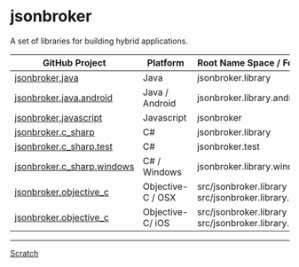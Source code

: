 jsonbroker
==========

A set of libraries for building hybrid applications.



GitHub Project | Platform | Root Name Space / Folder | Build Artefact
--- | --- | --- | --- 
[jsonbroker.java](https://github.com/rlong/jsonbroker.java)|Java|jsonbroker.library|jsonbroker.library.jar
[jsonbroker.java.android](https://github.com/rlong/jsonbroker.java.android)|Java / Android|jsonbroker.library.android|jsonbroker.library.android.jar
[jsonbroker.javascript](https://github.com/rlong/jsonbroker.javascript)|Javascript|jsonbroker|not applicable
[jsonbroker.c_sharp](https://github.com/rlong/jsonbroker.c_sharp)|C#|jsonbroker.library|jsonbroker.library.dll
[jsonbroker.c_sharp.test](https://github.com/rlong/jsonbroker.c_sharp.test)|C#|jsonbroker.test|jsonbroker.test.exe
[jsonbroker.c_sharp.windows](https://github.com/rlong/jsonbroker.c_sharp.windows)|C# / Windows|jsonbroker.library.windows|jsonbroker.library.windows.dll
[jsonbroker.objective_c](https://github.com/rlong/jsonbroker.objective_c)|Objective-C / OSX|src/jsonbroker.library & src/jsonbroker.library.osx|libjsonbroker.library.osx.a|
[jsonbroker.objective_c](https://github.com/rlong/jsonbroker.objective_c)|Objective-C/ iOS|src/jsonbroker.library & src/jsonbroker.library.ios|libjsonbroker.library.ios.a|


----
[Scratch](Scratch.md)
